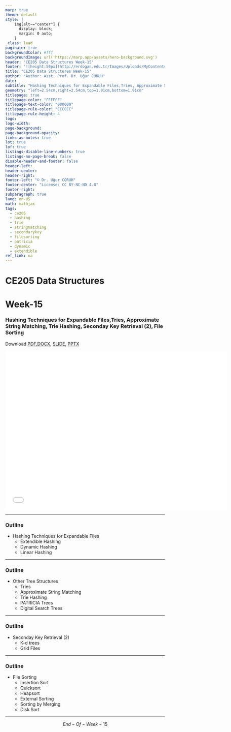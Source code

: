 ```yaml
---
marp: true
theme: default
style: |
    img[alt~="center"] {
      display: block;
      margin: 0 auto;
    }
_class: lead
paginate: true
backgroundColor: #fff
backgroundImage: url('https://marp.app/assets/hero-background.svg')
header: 'CE205 Data Structures Week-15'
footer: '![height:50px](http://erdogan.edu.tr/Images/Uploads/MyContents/L_379-20170718142719217230.jpg) RTEU CE205 Week-15'
title: "CE205 Data Structures Week-15"
author: "Author: Asst. Prof. Dr. Uğur CORUH"
date:
subtitle: "Hashing Techniques for Expandable Files,Tries, Approximate String Matching, Trie Hashing, Seconday Key Retrieval (2), File Sorting"
geometry: "left=2.54cm,right=2.54cm,top=1.91cm,bottom=1.91cm"
titlepage: true
titlepage-color: "FFFFFF"
titlepage-text-color: "000000"
titlepage-rule-color: "CCCCCC"
titlepage-rule-height: 4
logo:
logo-width:
page-background:
page-background-opacity:
links-as-notes: true
lot: true
lof: true
listings-disable-line-numbers: true
listings-no-page-break: false
disable-header-and-footer: false
header-left:
header-center:
header-right:
footer-left: "© Dr. Uğur CORUH"
footer-center: "License: CC BY-NC-ND 4.0"
footer-right:
subparagraph: true
lang: en-US 
math: mathjax
tags:
  - ce205
  - hashing
  - trie
  - stringmatching
  - secondarykey
  - filesorting
  - patricia
  - dynamic
  - extendible
ref_link: na
---
```


<!-- _backgroundColor: aquq -->

<!-- _color: orange -->

<!-- paginate: false -->

# CE205 Data Structures

# Week-15

### Hashing Techniques for Expandable Files,Tries, Approximate String Matching, Trie Hashing, Seconday Key Retrieval (2), File Sorting

Download [PDF](pandoc_ce205-week-15-hashing-trie.en_doc.pdf),[DOCX](pandoc_ce205-week-15-hashing-trie.en_word.docx), [SLIDE](ce205-week-15-hashing-trie.en_slide.pdf), [PPTX](ce205-week-15-hashing-trie.en_slide.pptx)

<iframe width=700, height=500 frameBorder=0 src="../ce205-week-15-hashing-trie.en_slide.html"></iframe>

---

<!-- paginate: true -->

### Outline

- Hashing Techniques for Expandable Files
  - Extendible Hashing
  - Dynamic Hashing
  - Linear Hashing

---

### Outline

- Other Tree Structures
  - Tries
  - Approximate String Matching
  - Trie Hashing
  - PATRICIA Trees
  - Digital Search Trees


---

### Outline

- Seconday Key Retrieval (2)
  - K-d trees
  - Grid Files


---

### Outline

- File Sorting
  - Insertion Sort
  - Quicksort
  - Heapsort
  - External Sorting
  - Sorting by Merging
  - Disk Sort

---

$$
End-Of-Week-15
$$
